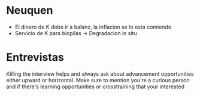 # Neuquen

- El dinero de K debe ir a balanz, la inflacion se lo esta comiendo
- Servicio de K para biopilas → Degradacion in situ

# Entrevistas 

Killing the interview helps and always ask about advancement opportunities either upward or horizontal. Make sure to mention you're a curious person and if there's learning opportunities or crosstraining that your interested